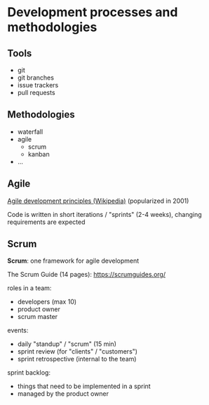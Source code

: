 # Development processes and methodologies

## Tools

- git
- git branches
- issue trackers
- pull requests

## Methodologies

- waterfall
- agile
  - scrum
  - kanban
- ...

## Agile

[Agile development principles (Wikipedia)](https://en.wikipedia.org/wiki/Agile_software_development#Agile_software_development_principles) (popularized in 2001)

Code is written in short iterations / "sprints" (2-4 weeks), changing requirements are expected

## Scrum

**Scrum**: one framework for agile development

The Scrum Guide (14 pages): <https://scrumguides.org/>

roles in a team:

- developers (max 10)
- product owner
- scrum master

events:

- daily "standup" / "scrum" (15 min)
- sprint review (for "clients" / "customers")
- sprint retrospective (internal to the team)

sprint backlog:

- things that need to be implemented in a sprint
- managed by the product owner
